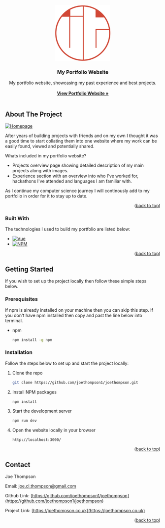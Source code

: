 <a name="readme-top"></a>

<!-- PROJECT LOGO -->
<br />
<div align="center">
  <a href="">
    <img src="src/assets/images/JTLogo.png" alt="Logo" width="180" height="180">
  </a>

  <h3 align="center">My Portfolio Website</h3>

  <p align="center">
    My portfolio website, showcasing my past experience and best projects.
    <br />
    <br />
    <a href="https://joethompson.co.uk"><strong>View Portfolio Website »</strong></a>
    <br />
    <br />
  </p>
</div>




<!-- ABOUT THE PROJECT -->
## About The Project

[![Homepage][product-screenshot]](https://joethompson.co.uk)

After years of building projects with friends and on my own I thought it was a good time to start collating them
into one website where my work can be easily found, viewed and potentially shared.

Whats included in my portfolio website?
* Projects overview page showing detailed description of my main projects along with images.
* Experience section with an overview into who I've worked for, hackathons I've attended and languages I am familiar with. 


As I continue my computer science journey I will continously add to my portfolio in order for it to stay up to date.

<p align="right">(<a href="#readme-top">back to top</a>)</p>



### Built With

The technologies I used to build my portfolio are listed below:

* [![Vue][Vue.js]][Vue-url]
* [![NPM][NPM]][NPM-url]

<p align="right">(<a href="#readme-top">back to top</a>)</p>



<!-- GETTING STARTED -->
## Getting Started

If you wish to set up the project locally then follow these simple steps below.

### Prerequisites

If npm is already installed on your machine then you can skip this step.
If you don't have npm installed then copy and past the line below into terminal.

* npm
  ```sh
  npm install -g npm
  ```

### Installation

Follow the steps below to set up and start the project locally:

1. Clone the repo
   ```sh
   git clone https://github.com/joethompson1/joethompson.git
   ```
2. Install NPM packages
   ```sh
   npm install
   ```
3. Start the development server
   ```sh
   npm run dev
   ```
4. Open the website locally in your browser
   ```
   http://localhost:3000/
   ```

<p align="right">(<a href="#readme-top">back to top</a>)</p>





<!-- CONTACT -->
## Contact

Joe Thompson 

Email: joe.cl.thompson@gmail.com

Github Link: [https://github.com/joethompson1/joethompson](https://github.com/joethompson1/joethompson)

Project Link: [https://joethompson.co.uk](https://joethompson.co.uk)

<p align="right">(<a href="#readme-top">back to top</a>)</p>





<!-- MARKDOWN LINKS & IMAGES -->
[product-screenshot]: src/assets/screenshotHomepage.png
[NPM]: https://img.shields.io/badge/NPM-d90166?style=for-the-badge&logo=npm&logoColor=white
[NPM-url]: https://www.npmjs.com/
[Next.js]: https://img.shields.io/badge/next.js-000000?style=for-the-badge&logo=nextdotjs&logoColor=white
[Next-url]: https://nextjs.org/
[React.js]: https://img.shields.io/badge/React-20232A?style=for-the-badge&logo=react&logoColor=61DAFB
[React-url]: https://reactjs.org/
[Vue.js]: https://img.shields.io/badge/Vue.js-35495E?style=for-the-badge&logo=vuedotjs&logoColor=4FC08D
[Vue-url]: https://vuejs.org/
[Angular.io]: https://img.shields.io/badge/Angular-DD0031?style=for-the-badge&logo=angular&logoColor=white
[Angular-url]: https://angular.io/
[Svelte.dev]: https://img.shields.io/badge/Svelte-4A4A55?style=for-the-badge&logo=svelte&logoColor=FF3E00
[Svelte-url]: https://svelte.dev/
[Laravel.com]: https://img.shields.io/badge/Laravel-FF2D20?style=for-the-badge&logo=laravel&logoColor=white
[Laravel-url]: https://laravel.com
[Bootstrap.com]: https://img.shields.io/badge/Bootstrap-563D7C?style=for-the-badge&logo=bootstrap&logoColor=white
[Bootstrap-url]: https://getbootstrap.com
[JQuery.com]: https://img.shields.io/badge/jQuery-0769AD?style=for-the-badge&logo=jquery&logoColor=white
[JQuery-url]: https://jquery.com 